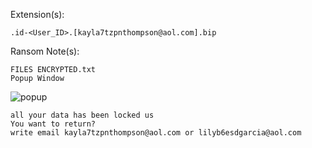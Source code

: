 Extension(s): 
```
.id-<User_ID>.[kayla7tzpnthompson@aol.com].bip
```
Ransom Note(s): 
```
FILES ENCRYPTED.txt
Popup Window
```
![popup](https://github.com/user-attachments/assets/17cb0610-e518-41e8-a548-b7ae4d469e45)
```
all your data has been locked us
You want to return?
write email kayla7tzpnthompson@aol.com or lilyb6esdgarcia@aol.com
```
